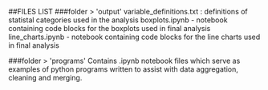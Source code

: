 ##FILES LIST
###folder > 'output'
variable_definitions.txt :  definitions of statistal categories used in the analysis
boxplots.ipynb - notebook containing code blocks for the boxplots used in final analysis
line_charts.ipynb - notebook containing code blocks for the line charts used in final analysis

###folder > 'programs'
    Contains .ipynb notebook files which serve as examples of python programs written to assist with data aggregation, cleaning and merging.